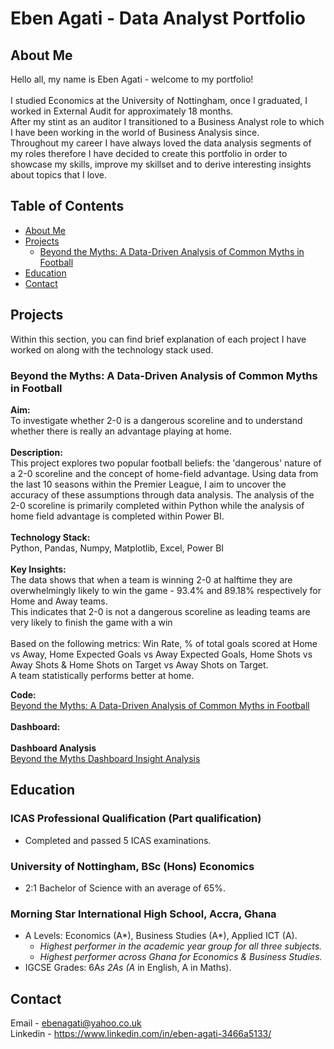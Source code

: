 # Eben Agati - Data Analyst Portfolio
## About Me

Hello all, my name is Eben Agati - welcome to my portfolio!<br/><br/>
I studied Economics at the University of Nottingham, once I graduated, I worked in External Audit for approximately 18 months.<br/> After my stint as an auditor I transitioned to a Business Analyst role to which I have been working in the world of Business Analysis since.<br/>
Throughout my career I have always loved the data analysis segments of my roles therefore I have decided to create this portfolio in order to showcase my skills, improve my skillset and to derive interesting insights about topics that I love.

## Table of Contents
- [About Me](#About-Me)
- [Projects](#Projects)
  - [Beyond the Myths: A Data-Driven Analysis of Common Myths in Football](#beyond-the-myth:-a-data-driven-analysis-of-common-myths-in-football)
- [Education](#Education)
- [Contact](#Contact)

## Projects
Within this section, you can find brief explanation of each project I have worked on along with the technology stack used.

### Beyond the Myths: A Data-Driven Analysis of Common Myths in Football
**Aim:** <br/>
To investigate whether 2-0 is a dangerous scoreline and to understand whether there is really an advantage playing at home.<br/><br/>
**Description:** <br/>
This project explores two popular football beliefs: the 'dangerous' nature of a 2-0 scoreline and the concept of home-field advantage. Using data from the last 10 seasons within the Premier League, I aim to uncover the accuracy of these assumptions through data analysis. The analysis of the 2-0 scoreline is primarily completed within Python while the analysis of home field advantage is completed within Power BI. <br/><br/>
**Technology Stack:**<br/>
Python, Pandas, Numpy, Matplotlib, Excel, Power BI <br/><br/>
**Key Insights:** <br/>
The data shows that when a team is winning 2-0 at halftime they are overwhelmingly likely to win the game - 93.4% and 89.18% respectively for Home and Away teams.<br />
This indicates that 2-0 is not a dangerous scoreline as leading teams are very likely to finish the game with a win<br/><br/>
Based on the following metrics: Win Rate, % of total goals scored at Home vs Away, Home Expected Goals vs Away Expected Goals, Home Shots vs Away Shots & Home Shots on Target vs Away Shots on Target.<br/>
A team statistically performs better at home.<br/>

**Code:** <br/>
[Beyond the Myths: A Data-Driven Analysis of Common Myths in Football](https://github.com/ebenagati/Portfolio/blob/main/Beyond%20the%20Myths%20.ipynb)<br/><br/>
**Dashboard:** <br/><br/>
**Dashboard Analysis** <br/>[Beyond the Myths Dashboard Insight Analysis](https://github.com/ebenagati/Portfolio/blob/main/Beyond%20the%20Myths%20Dashboard%20Insight%20Analysis%20.md)<br/>
## Education

### ICAS Professional Qualification (Part qualification)                                     
- Completed and passed 5 ICAS examinations.
### University of Nottingham, BSc (Hons) Economics                                           
- 2:1 Bachelor of Science with an average of 65%.
### Morning Star International High School, Accra, Ghana                                                     
- A Levels: Economics (A*), Business Studies (A*), Applied ICT (A).                                             
  - _Highest performer in the academic year group for all three subjects._
  - _Highest performer across Ghana for Economics & Business Studies._
- IGCSE Grades: 6A*s 2As (A* in English, A in Maths).                                                        


## Contact
Email - ebenagati@yahoo.co.uk<br/>
Linkedin - https://www.linkedin.com/in/eben-agati-3466a5133/
